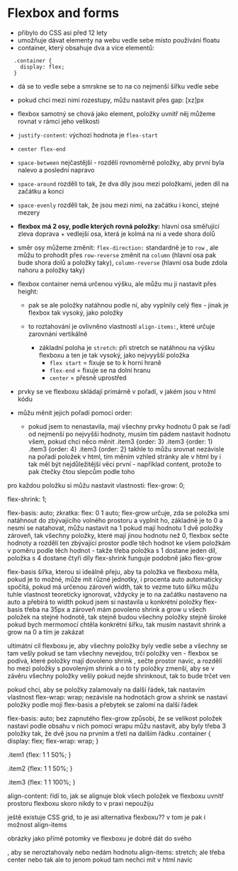 # Flexbox and forms

* přibylo do CSS asi před 12 lety
* umožňuje dávat elementy na webu vedle sebe místo používání floatu
* container, který obsahuje dva a více elementů:

```
  .container {
    display: flex;
  }
```

* dá se to vedle sebe a smrskne se to na co nejmenší šířku vedle sebe

* pokud chci mezi nimi rozestupy, můžu nastavit přes gap: [xz]px

* flexbox samotný se chová jako element, položky uvnitř něj můžeme rovnat v rámci jeho velikosti

* ```justify-content```: výchozí hodnota je ```flex-start```

* ```center flex-end```
* ```space-between``` nejčastější - rozdělí rovnoměrně položky, aby první byla nalevo a poslední napravo

* ```space-around``` rozdělí to tak, že dva díly jsou mezi položkami, jeden díl na začátku a konci

* ```space-evenly``` rozdělí tak, že jsou mezi nimi, na začátku i konci, stejné mezery


* **flexbox má 2 osy, podle kterých rovná položky:** hlavní osa směřující zleva doprava + vedlejší osa, která je kolmá na ni a vede shora dolů

* směr osy můžeme změnit: ```flex-direction:```
standardně je to ```row``` , ale můžu to prohodit přes ```row-reverse``` změnit na ```column``` (hlavní osa pak bude shora dolů a položky taky), ```column-reverse``` (hlavní osa bude zdola nahoru a položky taky)


* flexbox container nemá určenou výšku, ale můžu mu ji nastavit přes height:
  * pak se ale položky natáhnou podle ní, aby vyplnily celý flex - jinak je flexbox tak vysoký, jako položky
  * to roztahování je ovlivněno vlastností ```align-items:```, které určuje zarovnání vertikálně

    * základní poloha je ```stretch```: při stretch se natáhnou na výšku flexboxu a ten je tak vysoký, jako nejvyyšší položka
      * ```flex start```  = fixuje se to k horní hraně
      * ```flex-end``` = fixuje se na dolní hranu
      * ```center``` = přesně uprostřed

* prvky se ve flexboxu skládají primárně v pořadí, v jakém jsou v html kódu


* můžu měnit jejich pořadí pomocí order:
  * pokud jsem to nenastavila, mají všechny prvky hodnotu 0
pak se řadí od nejmenší po nejvyšší hodnoty, musím tím pádem nastavit hodnotu všem, pokud chci něco měnit
.item3 {order: 3}
.item3 {order: 1}
.item3 {order: 4}
.item3 {order: 2}
takhle to můžu srovnat nezávisle na pořadí položek v html, tím měním vzhled stránky
ale v html by i tak měl být nejdůležitější věci první - například content, protože to pak čtečky čtou slepcům podle toho


pro každou položku si můžu nastavit vlastnosti:
flex-grow: 0;

flex-shrink: 1;

flex-basis: auto;
zkratka:
flex: 0 1 auto; 
flex-grow určuje, zda se položka smí natáhnout do zbývajícího volného prostoru a vyplnit ho, základně je to 0 a nesmí se natahovat, můžu nastavit na 1
pokud mají hodnotu 1 dvě položky zároveň, tak všechny položky, které mají jinou hodnotu než 0, flexbox sečte hodnoty a rozdělí ten zbývající prostor podle těch hodnot ke všem položkám v poměru podle těch hodnot - takže třeba položka s 1 dostane jeden díl, položka s 4 dostane čtyři díly
flex-shrink funguje podobně jako flex-grow


flex-basis šířka, kterou si ideálně přeju, aby ta položka ve flexboxu měla, pokud je to možné, může mít různé jednotky, i procenta
auto automaticky spočítá, pokud má určenou zároveň width, tak to vezme tuto šířku
můžu tuhle vlastnost teoreticky ignorovat, vždycky je to na začátku nastaveno na auto a přebírá to width
pokud jsem si nastavila u konkrétní položky flex-basis třeba na 35px a zároveň mám povoleno shrink a grow u všech položek na stejné hodnotě, tak stejně budou všechny položky stejně široké
pokud bych mermomocí chtěla konkrétní šířku, tak musím nastavit shrink a grow na 0 a tím je zakázat


ultimátní cíl flexboxu je, aby všechny položky byly vedle sebe a všechny se tam vešly
pokud se tam všechny nevejdou, trčí položky ven - flexbox se podívá, které položky mají dovoleno shrink , sečte prostor navíc, a rozdělí ho mezi položky s povoleným shrink a o to ty položky zmenší, aby se v závěru všechny položky vešly
pokud nejde shrinknout, tak to bude trčet ven


pokud chci, aby se položky zalamovaly na další řádek, tak nastavím vlastnost flex-wrap: wrap;
nezávisle na hodnotách grow a shrink se nastaví položky podle mojí flex-basis a přebytek se zalomí na další řádek


flex-basis: auto; bez zapnutého flex-grow způsobí, že se velikost položek nastaví podle obsahu v nich
pomocí wrapu můžu nastavit, aby byly třeba 3 položky tak, že dvě jsou na prvním a třetí na dalším řádku
.container {
  display: flex;
  flex-wrap: wrap;
}

.item1 {flex: 1 1 50%;
}

.item2 {flex: 1 1 50%;
}

.item3 {flex: 1 1 100%;
}


align-content: řídí to, jak se alignuje blok všech položek ve flexboxu uvnitř prostoru flexboxu
skoro nikdy to v praxi nepoužiju


ještě existuje CSS grid, to je asi alternativa flexboxu?? v tom je pak i možnost align-items


obrázky jako přímé potomky ve flexboxu je dobré dát do svého <div>, aby se neroztahovaly
nebo nedám hodnotu align-items: stretch; ale třeba center nebo tak
ale to jenom pokud tam nechci mít v html navíc <div>